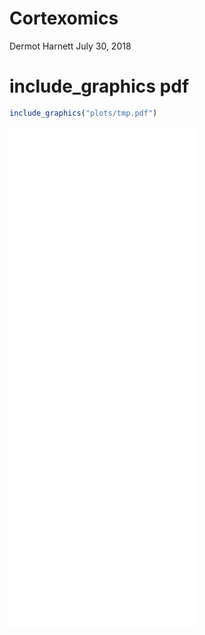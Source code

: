 Cortexomics
================
Dermot Harnett
July 30, 2018

# include\_graphics pdf

``` r
include_graphics("plots/tmp.pdf")
```

<embed src="plots/tmp.pdf" title="caption" alt="caption" height="800px" type="application/pdf" />
